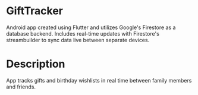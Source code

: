 # GiftTracker
Android app created using Flutter and utilizes Google's Firestore as a database backend. Includes real-time updates with Firestore's streambuilder to sync data live between separate devices.

# Description
App tracks gifts and birthday wishlists in real time between family members and friends.
